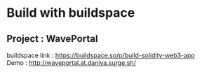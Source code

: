 # Build with buildspace

## Project : WavePortal
 buildspace link : https://buildspace.so/p/build-solidity-web3-app <br/>
 Demo : http://waveportal.at.daniya.surge.sh/
 
